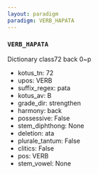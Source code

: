 ```yaml
---
layout: paradigm
paradigm: VERB_HAPATA
---
```

### ` VERB_HAPATA `

Dictionary class72 back 0~p
* kotus_tn: 72
* upos: VERB
* suffix_regex: pata
* kotus_av: B
* grade_dir: strengthen
* harmony: back
* possessive: False
* stem_diphthong: None
* deletion: ata
* plurale_tantum: False
* clitics: False
* pos: VERB
* stem_vowel: None
